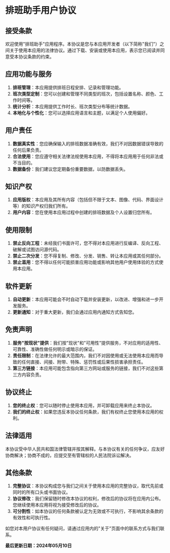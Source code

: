 # 排班助手用户协议

## 接受条款

欢迎使用"排班助手"应用程序。本协议是您与本应用开发者（以下简称"我们"）之间关于使用本应用的法律协议。通过下载、安装或使用本应用，表示您已阅读并同意受本协议条款的约束。

## 应用功能与服务

1. **排班管理**：本应用提供排班日程安排、记录和管理功能。
2. **班次类型定制**：您可以创建和管理不同类型的班次，包括设置名称、颜色、工作时间等。
3. **统计分析**：本应用提供工作时长、班次类型分布等统计数据。
4. **本地化与个性化**：您可以选择应用语言和主题，以满足个人使用偏好。

## 用户责任

1. **数据真实性**：您应确保输入的排班数据准确有效，我们不对因数据错误导致的任何后果负责。
2. **合法使用**：您应遵守相关法律法规使用本应用，不得将本应用用于任何非法或不当目的。
3. **数据备份**：我们建议您定期备份重要数据，以防数据丢失。

## 知识产权

1. **应用版权**：本应用及其所有内容（包括但不限于文本、图像、代码、界面设计等）的知识产权归我们所有。
2. **用户内容**：您在使用本应用过程中创建的排班数据及个人设置归您所有。

## 使用限制

1. **禁止反向工程**：未经我们书面许可，您不得对本应用进行反编译、反向工程、破解或试图访问源代码。
2. **禁止二次分发**：您不得复制、修改、分发、销售、转让本应用或其任何部分。
3. **禁止滥用**：您不得以任何可能损害应用功能或影响其他用户使用体验的方式使用本应用。

## 软件更新

1. **自动更新**：本应用可能会不时自动下载并安装更新，以改进、增强和进一步开发服务。
2. **更新通知**：对于重大更新，我们会通过应用内通知方式告知您。

## 免责声明

1. **服务"按现状"提供**：我们按"现状"和"可用性"提供服务，不对应用的适用性、可靠性、准确性做任何明示或暗示的保证。
2. **责任限制**：在法律允许的最大范围内，我们不对因使用或无法使用本应用而导致的任何直接、间接、附带、特殊、惩罚性或后果性损害承担责任。
3. **第三方链接**：本应用可能包含指向第三方网站或服务的链接，我们不对这些第三方内容负责。

## 协议终止

1. **您的终止权**：您可以随时停止使用本应用，并可卸载应用来终止本协议。
2. **我们的终止权**：如果您违反本协议任何条款，我们有权终止您使用本应用的权利。

## 法律适用

本协议受中华人民共和国法律管辖并按其解释。与本协议有关的任何争议，应友好协商解决；协商不成的，应提交至有管辖权的人民法院诉讼解决。

## 其他条款

1. **完整协议**：本协议构成您与我们之间关于使用本应用的完整协议，取代先前或同时的所有口头或书面协议。
2. **协议修改**：我们保留随时修改本协议的权利，修改后的协议将在应用内公布。您继续使用本应用将视为接受修改后的协议。
3. **可分割性**：如本协议的任何条款被认定为无效或不可执行，不影响其余条款的有效性和可执行性。

如您对本用户协议有任何疑问，请通过应用内的"关于"页面中的联系方式与我们联系。

**最后更新日期：2024年05月10日** 